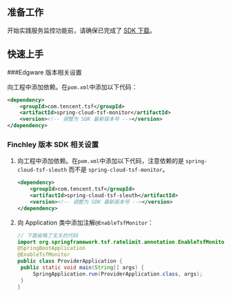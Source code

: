 ## 准备工作

开始实践服务监控功能前，请确保已完成了 [SDK 下载](https://cloud.tencent.com/document/product/649/20231)。

## 快速上手

###Edgware 版本相关设置

向工程中添加依赖。在`pom.xml`中添加以下代码：

```xml
<dependency>
    <groupId>com.tencent.tsf</groupId>
    <artifactId>spring-cloud-tsf-monitor</artifactId>
    <version><!-- 调整为 SDK 最新版本号 --></version>
</dependency>
```

### Finchley 版本 SDK 相关设置

1. 向工程中添加依赖。在`pom.xml`中添加以下代码，注意依赖的是 `spring-cloud-tsf-sleuth` 而不是 `spring-cloud-tsf-monitor`。

   ```xml
   <dependency>
       <groupId>com.tencent.tsf</groupId>
       <artifactId>spring-cloud-tsf-sleuth</artifactId>
       <version><!-- 调整为 SDK 最新版本号 --></version>
   </dependency>
   ```

2. 向 Application 类中添加注解`@EnableTsfMonitor`：

   ```java
   // 下面省略了无关的代码
   import org.springframework.tsf.ratelimit.annotation.EnableTsfMonitor;
   @SpringBootApplication
   @EnableTsfMonitor
   public class ProviderApplication {
   	public static void main(String[] args) {
   		SpringApplication.run(ProviderApplication.class, args);
   	}
   }
   ```

   